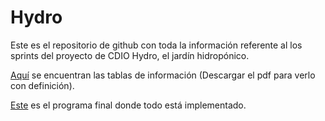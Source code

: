 # Hydro
 
Este es el repositorio de github con toda la información referente al los sprints del proyecto de CDIO Hydro, el jardín hidropónico.
 
[Aquí](https://github.com/Javitax47/Hydro/blob/main/Tablas%20-%20Hoja%201.pdf) se encuentran las tablas de información (Descargar el pdf para verlo con definición).
 
[Este](https://github.com/Javitax47/Hydro/blob/main/C%C3%B3digo) es el programa final donde todo está implementado.
